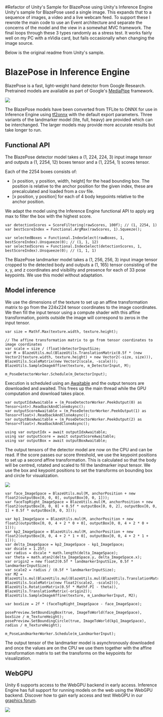 #Refactor of Unity's Sample for BlazePose using Unity's Inference Engine
Unity's sample for BlazePose used a single image. This expands that to a sequence of images, a video and a live webcam feed.
To support these I rewrote the main code to use an Event architecture and separate the concerns of the model and the view in a 
somewhat MVC framework. The final loops through these 3 types randomly as a stress test. It works fairly well on my PC with a nVidia card,
but fails occasionally when changing the image source.

Below is the original readme from Unity's sample.

# BlazePose in Inference Engine

BlazePose is a fast, light-weight hand detector from Google Research. Pretrained models are available as part of Google's [MediaPipe](https://ai.google.dev/edge/mediapipe/solutions/vision/hand_landmarker) framework.

![](../images/pose.jpg)

The BlazePose models have been converted from TFLite to ONNX for use in Inference Engine using [tf2onnx](https://github.com/onnx/tensorflow-onnx) with the default export parameters. Three variants of the landmarker model (lite, full, heavy) are provided which can be interchanged. The larger models may provide more accurate results but take longer to run.

## Functional API

The BlazePose detector model takes a (1, 224, 224, 3) input image tensor and outputs a (1, 2254, 12) boxes tensor and a (1, 2254, 1) scores tensor.

Each of the 2254 boxes consists of:
- [x position, y position, width, height] for the head bounding box. The position is relative to the anchor position for the given index, these are precalculated and loaded from a csv file.
- [x position, y position] for each of 4 body keypoints relative to the anchor position.

We adapt the model using the Inference Engine functional API to apply arg max to filter the box with the highest score.
```
var detectionScores = ScoreFiltering(rawScores, 100f); // (1, 2254, 1)
var bestScoreIndex = Functional.ArgMax(rawScores, 1).Squeeze();

var selectedBoxes = Functional.IndexSelect(rawBoxes, 1, bestScoreIndex).Unsqueeze(0); // (1, 1, 12)
var selectedScores = Functional.IndexSelect(detectionScores, 1, bestScoreIndex).Unsqueeze(0); // (1, 1, 1)
```

The BlazePose landmarker model takes a (1, 256, 256, 3) input image tensor cropped to the detected body and outputs a (1, 165) tensor consisting of the x, y, and z coordinates and visibility and presence for each of 33 pose keypoints. We use this model without adaptation.

## Model inference

We use the dimensions of the texture to set up an affine transformation matrix to go from the 224x224 tensor coordinates to the image coordinates. We then fill the input tensor using a compute shader with this affine transformation, points outside the image will correspond to zeros in the input tensor.
```
var size = Mathf.Max(texture.width, texture.height);

// The affine transformation matrix to go from tensor coordinates to image coordinates
var scale = size / (float)detectorInputSize;
var M = BlazeUtils.mul(BlazeUtils.TranslationMatrix(0.5f * (new Vector2(texture.width, texture.height) + new Vector2(-size, size))), BlazeUtils.ScaleMatrix(new Vector2(scale, -scale)));
BlazeUtils.SampleImageAffine(texture, m_DetectorInput, M);

m_PoseDetectorWorker.Schedule(m_DetectorInput);
```

Execution is scheduled using an [Awaitable](https://docs.unity3d.com/6000.0/Documentation/ScriptReference/Awaitable.html) and the output tensors are downloaded and awaited. This frees up the main thread while the GPU computation and download takes place.
```
var outputIdxAwaitable = (m_PoseDetectorWorker.PeekOutput(0) as Tensor<int>).ReadbackAndCloneAsync();
var outputScoreAwaitable = (m_PoseDetectorWorker.PeekOutput(1) as Tensor<float>).ReadbackAndCloneAsync();
var outputBoxAwaitable = (m_PoseDetectorWorker.PeekOutput(2) as Tensor<float>).ReadbackAndCloneAsync();

using var outputIdx = await outputIdxAwaitable;
using var outputScore = await outputScoreAwaitable;
using var outputBox = await outputBoxAwaitable;
```
The output tensors of the detector model are now on the CPU and can be read. If the score passes our score threshold, we use the keypoint positions to set up a second affine transformation. This is calculated so that the body will be centred, rotated and scaled to fill the landmarker input tensor. We use the box and keypoint positions to set the transforms on bounding box and circle for visualization.

![](../images/pose_landmarker_input.png)
```
var face_ImageSpace = BlazeUtils.mul(M, anchorPosition + new float2(outputBox[0, 0, 0], outputBox[0, 0, 1]));
var faceTopRight_ImageSpace = BlazeUtils.mul(M, anchorPosition + new float2(outputBox[0, 0, 0] + 0.5f * outputBox[0, 0, 2], outputBox[0, 0, 1] + 0.5f * outputBox[0, 0, 3]));

var kp1_ImageSpace = BlazeUtils.mul(M, anchorPosition + new float2(outputBox[0, 0, 4 + 2 * 0 + 0], outputBox[0, 0, 4 + 2 * 0 + 1]));
var kp2_ImageSpace = BlazeUtils.mul(M, anchorPosition + new float2(outputBox[0, 0, 4 + 2 * 1 + 0], outputBox[0, 0, 4 + 2 * 1 + 1]));
var delta_ImageSpace = kp2_ImageSpace - kp1_ImageSpace;
var dscale = 1.25f;
var radius = dscale * math.length(delta_ImageSpace);
var theta = math.atan2(delta_ImageSpace.y, delta_ImageSpace.x);
var origin2 = new float2(0.5f * landmarkerInputSize, 0.5f * landmarkerInputSize);
var scale2 = radius / (0.5f * landmarkerInputSize);
var M2 = BlazeUtils.mul(BlazeUtils.mul(BlazeUtils.mul(BlazeUtils.TranslationMatrix(kp1_ImageSpace), BlazeUtils.ScaleMatrix(new float2(scale2, -scale2))), BlazeUtils.RotationMatrix(0.5f * Mathf.PI - theta)), BlazeUtils.TranslationMatrix(-origin2));
BlazeUtils.SampleImageAffine(texture, m_LandmarkerInput, M2);

var boxSize = 2f * (faceTopRight_ImageSpace - face_ImageSpace);

posePreview.SetBoundingBox(true, ImageToWorld(face_ImageSpace), boxSize / m_TextureHeight);
posePreview.SetBoundingCircle(true, ImageToWorld(kp1_ImageSpace), radius / m_TextureHeight);

m_PoseLandmarkerWorker.Schedule(m_LandmarkerInput);
```
The output tensor of the landmarker model is asynchronously downloaded and once the values are on the CPU we use them together with the affine transformation matrix to set the transforms on the keypoints for visualization.

## WebGPU
Unity 6 supports access to the WebGPU backend in early access. Inference Engine has full support for running models on the web using the WebGPU backend. Discover how to gain early access and test WebGPU in our [graphics forum](https://discussions.unity.com/t/early-access-to-the-new-webgpu-backend-in-unity-2023-3/933493).

![](../images/pose_webgpu.png)